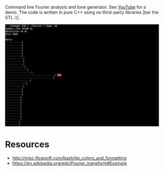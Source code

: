 Command line Fourier analysis and tone generator. See
[YouTube](https://www.youtube.com/watch?v=hwsOKpBg6zo) for a demo. The code is
written in pure C++ using no third-party libraries [bar the STL :)]. 

![](resources/fourier.png)

# Resources
* http://misc.flogisoft.com/bash/tip_colors_and_formatting
* https://en.wikipedia.org/wiki/Fourier_transform#Example
